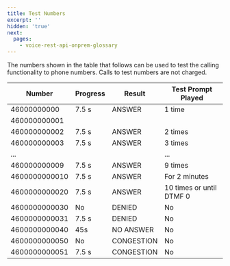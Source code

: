 ```yaml
---
title: Test Numbers
excerpt: ''
hidden: 'true'
next:
  pages:
    - voice-rest-api-onprem-glossary
---
```

The numbers shown in the table that follows can be used to test the calling functionality to phone numbers. Calls to test numbers are not charged.

| Number        | Progress | Result     | Test Prompt Played       |
|---------------|----------|------------|--------------------------|
| 46000000000   | 7.5 s    | ANSWER     | 1 time                   |
| 460000000001  |          |            |                          |
| 460000000002  | 7.5 s    | ANSWER     | 2 times                  |
| 460000000003  | 7.5 s    | ANSWER     | 3 times                  |
| ...           |          |            | ...                      |
| 460000000009  | 7.5 s    | ANSWER     | 9 times                  |
| 4600000000010 | 7.5 s    | ANSWER     | For 2 minutes            |
| 4600000000020 | 7.5 s    | ANSWER     | 10 times or until DTMF 0 |
| 4600000000030 | No       | DENIED     | No                       |
| 4600000000031 | 7.5 s    | DENIED     | No                       |
| 4600000000040 | 45s      | NO ANSWER  | No                       |
| 4600000000050 | No       | CONGESTION | No                       |
| 4600000000051 | 7.5 s    | CONGESTION | No                       |

